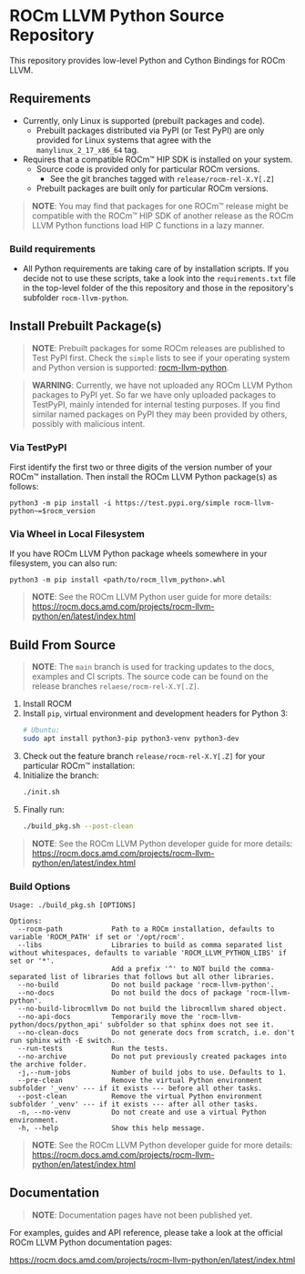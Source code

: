 <!-- MIT License
  -- 
  -- Copyright (c) 2023-2024 Advanced Micro Devices, Inc.
  -- 
  -- Permission is hereby granted, free of charge, to any person obtaining a copy
  -- of this software and associated documentation files (the "Software"), to deal
  -- in the Software without restriction, including without limitation the rights
  -- to use, copy, modify, merge, publish, distribute, sublicense, and/or sell
  -- copies of the Software, and to permit persons to whom the Software is
  -- furnished to do so, subject to the following conditions:
  -- 
  -- The above copyright notice and this permission notice shall be included in all
  -- copies or substantial portions of the Software.
  -- 
  -- THE SOFTWARE IS PROVIDED "AS IS", WITHOUT WARRANTY OF ANY KIND, EXPRESS OR
  -- IMPLIED, INCLUDING BUT NOT LIMITED TO THE WARRANTIES OF MERCHANTABILITY,
  -- FITNESS FOR A PARTICULAR PURPOSE AND NONINFRINGEMENT. IN NO EVENT SHALL THE
  -- AUTHORS OR COPYRIGHT HOLDERS BE LIABLE FOR ANY CLAIM, DAMAGES OR OTHER
  -- LIABILITY, WHETHER IN AN ACTION OF CONTRACT, TORT OR OTHERWISE, ARISING FROM,
  -- OUT OF OR IN CONNECTION WITH THE SOFTWARE OR THE USE OR OTHER DEALINGS IN THE
  -- SOFTWARE.
  -->
# ROCm LLVM Python Source Repository

This repository provides low-level Python and Cython Bindings for ROCm LLVM.

## Requirements

* Currently, only Linux is supported (prebuilt packages and code).
  * Prebuilt packages distributed via PyPI (or Test PyPI) are only provided for Linux systems that agree with the `manylinux_2_17_x86_64` tag.
* Requires that a compatible ROCm&trade; HIP SDK is installed on your system.
  * Source code is provided only for particular ROCm versions.
    * See the git branches tagged with `release/rocm-rel-X.Y[.Z]`
  * Prebuilt packages are built only for particular ROCm versions. 

> **NOTE**: You may find that packages for one ROCm&trade; release might be compatible with the ROCm&trade; HIP SDK of another release as the ROCm LLVM Python functions load HIP C functions in a lazy manner.

### Build requirements

* All Python requirements are taking care of by installation scripts. 
If you decide not to use these scripts, take a look into the `requirements.txt` file 
in the top-level folder of the this repository and those 
in the repository's subfolder `rocm-llvm-python`.

## Install Prebuilt Package(s)

<!--
> **NOTE**: The prebuilt packages might not be available on PyPI directly after a ROCm release as this project is not an official part of the ROCm HIP SDK yet and thus is not fully integrated into the global ROCm HIP SDK build process. Check the `simple` lists to see if your operating system and Python version is supported: [rocm-llvm-python](https://test.pypi.org/simple/rocm-llvm-python/), [rocm-llvm-python-as-cuda](https://test.pypi.org/simple/rocm-llvm-python-as-cuda/).
-->

> **NOTE**: Prebuilt packages for some ROCm releases are published to Test PyPI first. Check the `simple` lists to see if your operating system and Python version is supported: [rocm-llvm-python](https://test.pypi.org/simple/rocm-llvm-python/).

> **WARNING**: Currently, we have not uploaded any ROCm LLVM Python packages to PyPI yet. So far we have only uploaded packages to TestPyPI, mainly intended for internal testing purposes. If you find similar named packages on PyPI they may been provided by others, possibly with malicious intent.

### Via TestPyPI

First identify the first two or three digits of the version number of your ROCm&trade; installation.
Then install the ROCm LLVM Python package(s) as follows:

```shell
python3 -m pip install -i https://test.pypi.org/simple rocm-llvm-python~=$rocm_version
```

<!--
-- #### Via TestPyPI
-- 
-- Packages can be installed via the TestPyPI index by prefixing the
-- the PIP install commands as follows:
-- 
-- ```shell
-- python3 -m pip install -i https://test.pypi.org/simple ...
-- ```
-->

### Via Wheel in Local Filesystem

If you have ROCm LLVM Python package wheels somewhere in your filesystem, you can also run:

```shell
python3 -m pip install <path/to/rocm_llvm_python>.whl
```

> **NOTE**: See the ROCm LLVM Python user guide for more details:
> https://rocm.docs.amd.com/projects/rocm-llvm-python/en/latest/index.html

## Build From Source

> **NOTE**: The `main` branch is used for tracking updates to the docs, examples and CI scripts. 
> The source code can be found on the release branches `relaese/rocm-rel-X.Y[.Z]`.

1. Install ROCM
1. Install `pip`, virtual environment and development headers for Python 3:
   ```bash
   # Ubuntu:
   sudo apt install python3-pip python3-venv python3-dev
   ```
1. Check out the feature branch `release/rocm-rel-X.Y[.Z]` for your particular ROCm&trade; installation:
1. Initialize the branch:
   ```bash
   ./init.sh
   ```
1. Finally run:
   ```bash
   ./build_pkg.sh --post-clean
   ```

> **NOTE**: See the ROCm LLVM Python developer guide for more details:
> https://rocm.docs.amd.com/projects/rocm-llvm-python/en/latest/index.html

### Build Options

```
Usage: ./build_pkg.sh [OPTIONS]

Options:
  --rocm-path            Path to a ROCm installation, defaults to variable 'ROCM_PATH' if set or '/opt/rocm'.
  --libs                 Libraries to build as comma separated list without whitespaces, defaults to variable 'ROCM_LLVM_PYTHON_LIBS' if set or '*'.
                         Add a prefix '^' to NOT build the comma-separated list of libraries that follows but all other libraries.
  --no-build             Do not build package 'rocm-llvm-python'.
  --no-docs              Do not build the docs of package 'rocm-llvm-python'.
  --no-build-librocmllvm Do not build the librocmllvm shared object.
  --no-api-docs          Temporarily move the 'rocm-llvm-python/docs/python_api' subfolder so that sphinx does not see it.
  --no-clean-docs        Do not generate docs from scratch, i.e. don't run sphinx with -E switch.
  --run-tests            Run the tests.
  --no-archive           Do not put previously created packages into the archive folder.
  -j,--num-jobs          Number of build jobs to use. Defaults to 1.
  --pre-clean            Remove the virtual Python environment subfolder '_venv' --- if it exists --- before all other tasks.
  --post-clean           Remove the virtual Python environment subfolder '_venv' --- if it exists --- after all other tasks.
  -n, --no-venv          Do not create and use a virtual Python environment.
  -h, --help             Show this help message.
```

> **NOTE**: See the ROCm LLVM Python developer guide for more details:
> https://rocm.docs.amd.com/projects/rocm-llvm-python/en/latest/index.html

## Documentation

> **NOTE**: Documentation pages have not been published yet.

For examples, guides and API reference, please take a
look at the official ROCm LLVM Python documentation pages:

https://rocm.docs.amd.com/projects/rocm-llvm-python/en/latest/index.html
